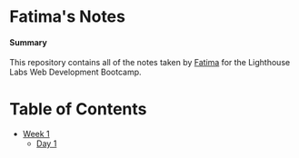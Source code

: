# Fatima's Notes

#### Summary 

This repository contains all of the notes taken by [Fatima]((https://github.com/FatimaCodes)) for the Lighthouse Labs Web Development Bootcamp.

# Table of Contents

* [Week 1](/Week_1)
  * [Day 1](/Week_1/Day_1)
